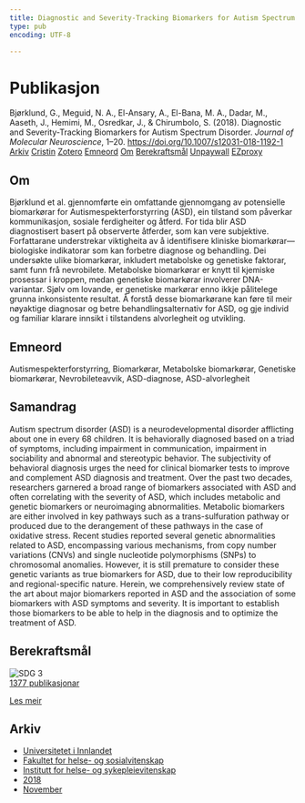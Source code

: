 ```yaml
---
title: Diagnostic and Severity-Tracking Biomarkers for Autism Spectrum Disorder
type: pub
encoding: UTF-8

---
```

<h1>Publikasjon</h1>
<article id="csl-bib-container-SUXCLJN7" class="csl-bib-container">
  <div class="csl-bib-body"> <div class="csl-entry">Bjørklund, G., Meguid, N. A., El-Ansary, A., El-Bana, M. A., Dadar, M., Aaseth, J., Hemimi, M., Osredkar, J., &#38; Chirumbolo, S. (2018). Diagnostic and Severity-Tracking Biomarkers for Autism Spectrum Disorder. <i>Journal of Molecular Neuroscience</i>, 1–20. <a href="https://doi.org/10.1007/s12031-018-1192-1">https://doi.org/10.1007/s12031-018-1192-1</a></div> </div>
  <div class="csl-bib-buttons">
    <a href="#taxonomy-article-SUXCLJN7" alt="archive" class="csl-bib-button">Arkiv</a>
    <a href="https://app.cristin.no/results/show.jsf?id=1628271" alt="Cristin" class="csl-bib-button">Cristin</a>
    <a href="http://zotero.org/groups/5881554/items/SUXCLJN7" alt="Zotero" class="csl-bib-button">Zotero</a>
    <a href="#keywords-article-SUXCLJN7" alt="keywords" class="csl-bib-button">Emneord</a>
    <a href="#about-article-SUXCLJN7" alt="about_pub" class="csl-bib-button">Om</a>
    <a href="#sdg-article-SUXCLJN7" alt="sdg" class="csl-bib-button">Berekraftsmål</a>
    <a href="https://doi.org/10.1007/s12031-018-1192-1" alt="Unpaywall" class="csl-bib-button">Unpaywall</a>
    <a href="https://doi.org/10.1007/s12031-018-1192-1" alt="EZproxy" class="csl-bib-button">EZproxy</a>
  </div>
  <div id="csl-bib-meta-container-SUXCLJN7"></div>
</article>
<div id="csl-bib-meta-SUXCLJN7" class="csl-bib-meta">
  <article id="about-article-SUXCLJN7" class="about_pub-article">
    <h1>Om</h1>
    Bjørklund et al. gjennomførte ein omfattande gjennomgang av potensielle biomarkørar for Autismespekterforstyrring (ASD), ein tilstand som påverkar kommunikasjon, sosiale ferdigheiter og åtferd. For tida blir ASD diagnostisert basert på observerte åtferder, som kan vere subjektive. Forfattarane understrekar viktigheita av å identifisere kliniske biomarkørar—biologiske indikatorar som kan forbetre diagnose og behandling. Dei undersøkte ulike biomarkørar, inkludert metabolske og genetiske faktorar, samt funn frå nevrobilete. Metabolske biomarkørar er knytt til kjemiske prosessar i kroppen, medan genetiske biomarkørar involverer DNA-variantar. Sjølv om lovande, er genetiske markørar enno ikkje pålitelege grunna inkonsistente resultat. Å forstå desse biomarkørane kan føre til meir nøyaktige diagnosar og betre behandlingsalternativ for ASD, og gje individ og familiar klarare innsikt i tilstandens alvorlegheit og utvikling.
  </article>
  <article id="keywords-article-SUXCLJN7" class="keywords-article">
    <h1>Emneord</h1>
    Autismespekterforstyrring, Biomarkørar, Metabolske biomarkørar, Genetiske biomarkørar, Nevrobileteavvik, ASD-diagnose, ASD-alvorlegheit
  </article>
  <article id="abstract-article-SUXCLJN7" class="abstract-article">
    <h1>Samandrag</h1>
    Autism spectrum disorder (ASD) is a neurodevelopmental disorder afflicting about one in every 68 children. It is behaviorally diagnosed based on a triad of symptoms, including impairment in communication, impairment in sociability and abnormal and stereotypic behavior. The subjectivity of behavioral diagnosis urges the need for clinical biomarker tests to improve and complement ASD diagnosis and treatment. Over the past two decades, researchers garnered a broad range of biomarkers associated with ASD and often correlating with the severity of ASD, which includes metabolic and genetic biomarkers or neuroimaging abnormalities. Metabolic biomarkers are either involved in key pathways such as a trans-sulfuration pathway or produced due to the derangement of these pathways in the case of oxidative stress. Recent studies reported several genetic abnormalities related to ASD, encompassing various mechanisms, from copy number variations (CNVs) and single nucleotide polymorphisms (SNPs) to chromosomal anomalies. However, it is still premature to consider these genetic variants as true biomarkers for ASD, due to their low reproducibility and regional-specific nature. Herein, we comprehensively review state of the art about major biomarkers reported in ASD and the association of some biomarkers with ASD symptoms and severity. It is important to establish those biomarkers to be able to help in the diagnosis and to optimize the treatment of ASD.
  </article>
  <article id="sdg-article-SUXCLJN7" class="sdg-article">
    <h1>Berekraftsmål</h1>
    <div class="sdg-container"><div id="sdg3" class="sdg">
        <img src="{{< params subfolder >}}images/sdg/sdg03_nn.png" class="image" alt="SDG 3">
        <div class="sdg-overlay">
          <a href="{{< params subfolder >}}nn/archive/?sdg=3#archive" class="sdg-publication-count"><span>1377</span> publikasjonar</a>
          <p><a href="https://fn.no/om-fn/fns-baerekraftsmaal/god-helse-og-livskvalitet?lang=nno-NO" class="sdg-read-more">Les meir</a></p>
        </div>
      </div></div>
  </article>
  <article id="taxonomy-article-SUXCLJN7" class="taxonomy-article">
    <h1>Arkiv</h1>
    <ul>
      <li><a href="{{< params subfolder >}}nn/archive/?key=3DCRN523">Universitetet i Innlandet</a></li>
      <li><a href="{{< params subfolder >}}nn/archive/?key=IDKFS3MX">Fakultet for helse- og sosialvitenskap</a></li>
      <li><a href="{{< params subfolder >}}nn/archive/?key=GTV4ECMZ">Institutt for helse- og sykepleievitenskap</a></li>
      <li><a href="{{< params subfolder >}}nn/archive/?key=676HMQBA">2018</a></li>
      <li><a href="{{< params subfolder >}}nn/archive/?key=QBYYL8BM">November</a></li>
    </ul>
  </article>
</div>
